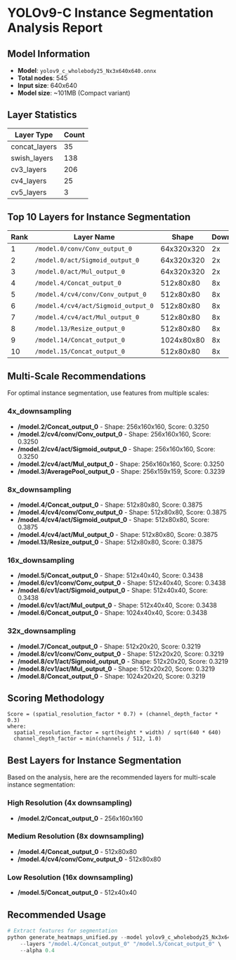 # YOLOv9-C Instance Segmentation Analysis Report

## Model Information
- **Model**: `yolov9_c_wholebody25_Nx3x640x640.onnx`
- **Total nodes**: 545
- **Input size**: 640x640
- **Model size**: ~101MB (Compact variant)

## Layer Statistics
| Layer Type | Count |
|------------|-------|
| concat_layers | 35 |
| swish_layers | 138 |
| cv3_layers | 206 |
| cv4_layers | 25 |
| cv5_layers | 3 |

## Top 10 Layers for Instance Segmentation
| Rank | Layer Name | Shape | Downsample | Score |
|------|------------|-------|------------|-------|
| 1 | `/model.0/conv/Conv_output_0` | 64x320x320 | 2x | 0.3875 |
| 2 | `/model.0/act/Sigmoid_output_0` | 64x320x320 | 2x | 0.3875 |
| 3 | `/model.0/act/Mul_output_0` | 64x320x320 | 2x | 0.3875 |
| 4 | `/model.4/Concat_output_0` | 512x80x80 | 8x | 0.3875 |
| 5 | `/model.4/cv4/conv/Conv_output_0` | 512x80x80 | 8x | 0.3875 |
| 6 | `/model.4/cv4/act/Sigmoid_output_0` | 512x80x80 | 8x | 0.3875 |
| 7 | `/model.4/cv4/act/Mul_output_0` | 512x80x80 | 8x | 0.3875 |
| 8 | `/model.13/Resize_output_0` | 512x80x80 | 8x | 0.3875 |
| 9 | `/model.14/Concat_output_0` | 1024x80x80 | 8x | 0.3875 |
| 10 | `/model.15/Concat_output_0` | 512x80x80 | 8x | 0.3875 |

## Multi-Scale Recommendations

For optimal instance segmentation, use features from multiple scales:

### 4x_downsampling
- **/model.2/Concat_output_0** - Shape: 256x160x160, Score: 0.3250
- **/model.2/cv4/conv/Conv_output_0** - Shape: 256x160x160, Score: 0.3250
- **/model.2/cv4/act/Sigmoid_output_0** - Shape: 256x160x160, Score: 0.3250
- **/model.2/cv4/act/Mul_output_0** - Shape: 256x160x160, Score: 0.3250
- **/model.3/AveragePool_output_0** - Shape: 256x159x159, Score: 0.3239

### 8x_downsampling
- **/model.4/Concat_output_0** - Shape: 512x80x80, Score: 0.3875
- **/model.4/cv4/conv/Conv_output_0** - Shape: 512x80x80, Score: 0.3875
- **/model.4/cv4/act/Sigmoid_output_0** - Shape: 512x80x80, Score: 0.3875
- **/model.4/cv4/act/Mul_output_0** - Shape: 512x80x80, Score: 0.3875
- **/model.13/Resize_output_0** - Shape: 512x80x80, Score: 0.3875

### 16x_downsampling
- **/model.5/Concat_output_0** - Shape: 512x40x40, Score: 0.3438
- **/model.6/cv1/conv/Conv_output_0** - Shape: 512x40x40, Score: 0.3438
- **/model.6/cv1/act/Sigmoid_output_0** - Shape: 512x40x40, Score: 0.3438
- **/model.6/cv1/act/Mul_output_0** - Shape: 512x40x40, Score: 0.3438
- **/model.6/Concat_output_0** - Shape: 1024x40x40, Score: 0.3438

### 32x_downsampling
- **/model.7/Concat_output_0** - Shape: 512x20x20, Score: 0.3219
- **/model.8/cv1/conv/Conv_output_0** - Shape: 512x20x20, Score: 0.3219
- **/model.8/cv1/act/Sigmoid_output_0** - Shape: 512x20x20, Score: 0.3219
- **/model.8/cv1/act/Mul_output_0** - Shape: 512x20x20, Score: 0.3219
- **/model.8/Concat_output_0** - Shape: 1024x20x20, Score: 0.3219

## Scoring Methodology
```
Score = (spatial_resolution_factor * 0.7) + (channel_depth_factor * 0.3)
where:
  spatial_resolution_factor = sqrt(height * width) / sqrt(640 * 640)
  channel_depth_factor = min(channels / 512, 1.0)
```

## Best Layers for Instance Segmentation

Based on the analysis, here are the recommended layers for multi-scale instance segmentation:

### High Resolution (4x downsampling)
- **/model.2/Concat_output_0** - 256x160x160

### Medium Resolution (8x downsampling)
- **/model.4/Concat_output_0** - 512x80x80
- **/model.4/cv4/conv/Conv_output_0** - 512x80x80

### Low Resolution (16x downsampling)
- **/model.5/Concat_output_0** - 512x40x40

## Recommended Usage
```python
# Extract features for segmentation
python generate_heatmaps_unified.py --model yolov9_c_wholebody25_Nx3x640x640.onnx \
    --layers "/model.4/Concat_output_0" "/model.5/Concat_output_0" \
    --alpha 0.4
```